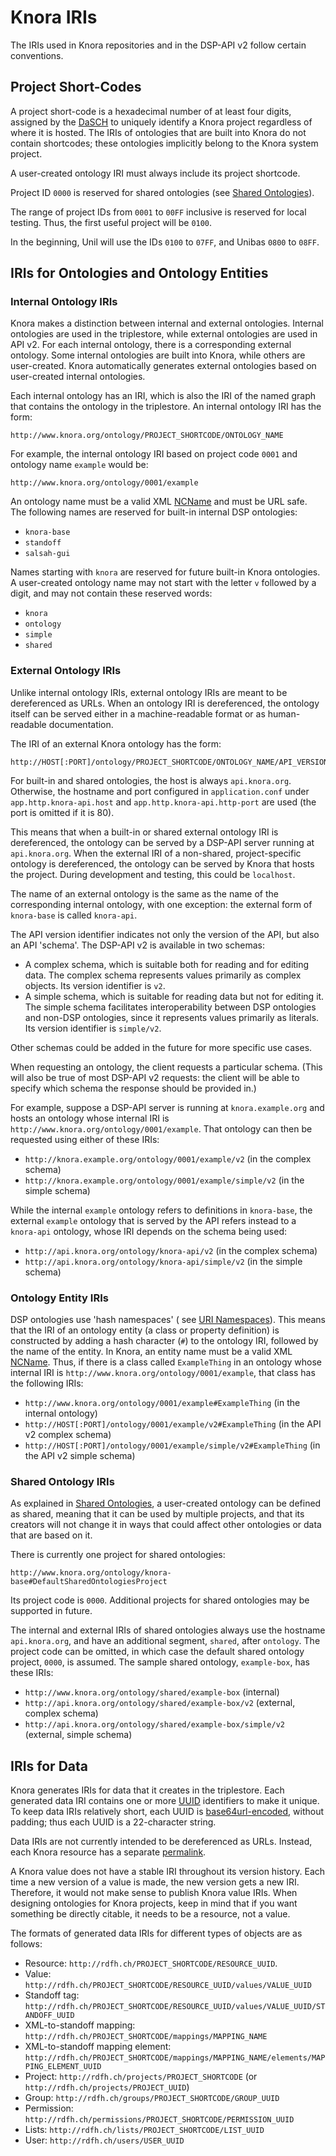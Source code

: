 <!---
Copyright © 2015-2021 the contributors (see Contributors.md).

This file is part of DSP — DaSCH Service Platform.

DSP is free software: you can redistribute it and/or modify
it under the terms of the GNU Affero General Public License as published
by the Free Software Foundation, either version 3 of the License, or
(at your option) any later version.

DSP is distributed in the hope that it will be useful,
but WITHOUT ANY WARRANTY; without even the implied warranty of
MERCHANTABILITY or FITNESS FOR A PARTICULAR PURPOSE.  See the
GNU Affero General Public License for more details.

You should have received a copy of the GNU Affero General Public
License along with DSP. If not, see <http://www.gnu.org/licenses/>.
-->

# Knora IRIs

The IRIs used in Knora repositories and in the DSP-API v2 follow certain conventions.

## Project Short-Codes

A project short-code is a hexadecimal number of at least four digits, assigned by the [DaSCH](http://dasch.swiss/) to
uniquely identify a Knora project regardless of where it is hosted. The IRIs of ontologies that are built into Knora do
not contain shortcodes; these ontologies implicitly belong to the Knora system project.

A user-created ontology IRI must always include its project shortcode.

Project ID `0000` is reserved for shared ontologies
(see [Shared Ontologies](../../02-knora-ontologies/introduction.md#shared-ontologies)).

The range of project IDs from `0001` to `00FF` inclusive is reserved for local testing. Thus, the first useful project
will be `0100`.

In the beginning, Unil will use the IDs `0100` to `07FF`, and Unibas
`0800` to `08FF`.

## IRIs for Ontologies and Ontology Entities

### Internal Ontology IRIs

Knora makes a distinction between internal and external ontologies. Internal ontologies are used in the triplestore,
while external ontologies are used in API v2. For each internal ontology, there is a corresponding external ontology.
Some internal ontologies are built into Knora, while others are user-created. Knora automatically generates external
ontologies based on user-created internal ontologies.

Each internal ontology has an IRI, which is also the IRI of the named graph that contains the ontology in the
triplestore. An internal ontology IRI has the form:

```
http://www.knora.org/ontology/PROJECT_SHORTCODE/ONTOLOGY_NAME
```

For example, the internal ontology IRI based on project code `0001` and ontology name `example` would be:

```
http://www.knora.org/ontology/0001/example
```

An ontology name must be a valid XML
[NCName](https://www.w3.org/TR/xml-names/#NT-NCName) and must be URL safe. The following names are reserved for built-in
internal DSP ontologies:

- `knora-base`
- `standoff`
- `salsah-gui`

Names starting with `knora` are reserved for future built-in Knora ontologies. A user-created ontology name may not
start with the letter `v` followed by a digit, and may not contain these reserved words:

- `knora`
- `ontology`
- `simple`
- `shared`

### External Ontology IRIs

Unlike internal ontology IRIs, external ontology IRIs are meant to be dereferenced as URLs. When an ontology IRI is
dereferenced, the ontology itself can be served either in a machine-readable format or as human-readable documentation.

The IRI of an external Knora ontology has the form:

```
http://HOST[:PORT]/ontology/PROJECT_SHORTCODE/ONTOLOGY_NAME/API_VERSION
```

For built-in and shared ontologies, the host is always `api.knora.org`. Otherwise, the hostname and port configured
in `application.conf` under
`app.http.knora-api.host` and `app.http.knora-api.http-port` are used
(the port is omitted if it is 80).

This means that when a built-in or shared external ontology IRI is dereferenced, the ontology can be served by a DSP-API
server running at
`api.knora.org`. When the external IRI of a non-shared, project-specific ontology is dereferenced, the ontology can be
served by Knora that hosts the project. During development and testing, this could be
`localhost`.

The name of an external ontology is the same as the name of the corresponding internal ontology, with one exception: the
external form of `knora-base` is called `knora-api`.

The API version identifier indicates not only the version of the API, but also an API 'schema'. The DSP-API v2 is
available in two schemas:

- A complex schema, which is suitable both for reading and for editing data. The complex schema represents values
  primarily as complex objects. Its version identifier is `v2`.
- A simple schema, which is suitable for reading data but not for editing it. The simple schema facilitates
  interoperability between DSP ontologies and non-DSP ontologies, since it represents values primarily as literals. Its
  version identifier is `simple/v2`.

Other schemas could be added in the future for more specific use cases.

When requesting an ontology, the client requests a particular schema.
(This will also be true of most DSP-API v2 requests: the client will be able to specify which schema the response should
be provided in.)

For example, suppose a DSP-API server is running at
`knora.example.org` and hosts an ontology whose internal IRI is
`http://www.knora.org/ontology/0001/example`. That ontology can then be requested using either of these IRIs:

- `http://knora.example.org/ontology/0001/example/v2` (in the complex schema)
- `http://knora.example.org/ontology/0001/example/simple/v2` (in the simple schema)

While the internal `example` ontology refers to definitions in
`knora-base`, the external `example` ontology that is served by the API refers instead to a `knora-api` ontology, whose
IRI depends on the schema being used:

- `http://api.knora.org/ontology/knora-api/v2` (in the complex schema)
- `http://api.knora.org/ontology/knora-api/simple/v2` (in the simple schema)

### Ontology Entity IRIs

DSP ontologies use 'hash namespaces' (
see [URI Namespaces](https://www.w3.org/2001/sw/BestPractices/VM/http-examples/2006-01-18/#naming)). This means that the
IRI of an ontology entity (a class or property definition) is constructed by adding a hash character (`#`) to the
ontology IRI, followed by the name of the entity. In Knora, an entity name must be a valid XML
[NCName](https://www.w3.org/TR/xml-names/#NT-NCName). Thus, if there is a class called `ExampleThing` in an ontology
whose internal IRI is `http://www.knora.org/ontology/0001/example`, that class has the following IRIs:

- `http://www.knora.org/ontology/0001/example#ExampleThing` (in the internal ontology)
- `http://HOST[:PORT]/ontology/0001/example/v2#ExampleThing` (in the API v2 complex schema)
- `http://HOST[:PORT]/ontology/0001/example/simple/v2#ExampleThing`
  (in the API v2 simple schema)

### Shared Ontology IRIs

As explained in [Shared Ontologies](../../02-knora-ontologies/introduction.md#shared-ontologies), a user-created
ontology can be defined as shared, meaning that it can be used by multiple projects, and that its creators will not
change it in ways that could affect other ontologies or data that are based on it.

There is currently one project for shared ontologies:

```
http://www.knora.org/ontology/knora-base#DefaultSharedOntologiesProject
```

Its project code is `0000`. Additional projects for shared ontologies may be supported in future.

The internal and external IRIs of shared ontologies always use the hostname
`api.knora.org`, and have an additional segment, `shared`, after `ontology`. The project code can be omitted, in which
case the default shared ontology project, `0000`, is assumed. The sample shared ontology, `example-box`, has these IRIs:

- `http://www.knora.org/ontology/shared/example-box` (internal)
- `http://api.knora.org/ontology/shared/example-box/v2` (external, complex schema)
- `http://api.knora.org/ontology/shared/example-box/simple/v2` (external, simple schema)

## IRIs for Data

Knora generates IRIs for data that it creates in the triplestore. Each generated data IRI contains one or
more [UUID](https://tools.ietf.org/html/rfc4122)
identifiers to make it unique. To keep data IRIs relatively short, each UUID is
[base64url-encoded](https://tools.ietf.org/html/rfc4648#section-5), without padding; thus each UUID is a 22-character
string.

Data IRIs are not currently intended to be dereferenced as URLs. Instead, each Knora resource has a
separate [permalink](permalinks.md).

A Knora value does not have a stable IRI throughout its version history. Each time a new version of a value is made, the
new version gets a new IRI. Therefore, it would not make sense to publish Knora value IRIs. When designing ontologies
for Knora projects, keep in mind that if you want something be directly citable, it needs to be a resource, not a value.

The formats of generated data IRIs for different types of objects are as follows:

- Resource: `http://rdfh.ch/PROJECT_SHORTCODE/RESOURCE_UUID`.
- Value:
  `http://rdfh.ch/PROJECT_SHORTCODE/RESOURCE_UUID/values/VALUE_UUID`
- Standoff tag:
  `http://rdfh.ch/PROJECT_SHORTCODE/RESOURCE_UUID/values/VALUE_UUID/STANDOFF_UUID`
- XML-to-standoff mapping:
  `http://rdfh.ch/PROJECT_SHORTCODE/mappings/MAPPING_NAME`
- XML-to-standoff mapping element:
  `http://rdfh.ch/PROJECT_SHORTCODE/mappings/MAPPING_NAME/elements/MAPPING_ELEMENT_UUID`
- Project: `http://rdfh.ch/projects/PROJECT_SHORTCODE` (or `http://rdfh.ch/projects/PROJECT_UUID`)
- Group: `http://rdfh.ch/groups/PROJECT_SHORTCODE/GROUP_UUID`
- Permission:
  `http://rdfh.ch/permissions/PROJECT_SHORTCODE/PERMISSION_UUID`
- Lists: `http://rdfh.ch/lists/PROJECT_SHORTCODE/LIST_UUID`
- User: `http://rdfh.ch/users/USER_UUID`
